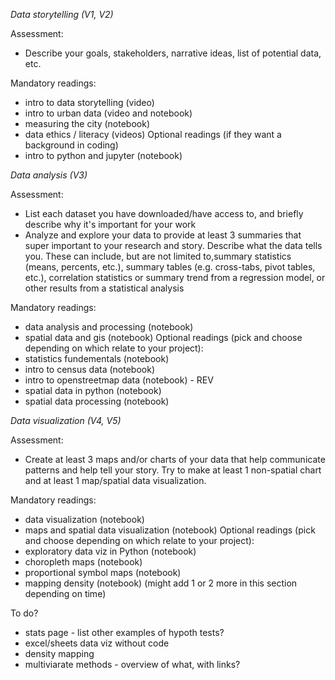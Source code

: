 *Data storytelling (V1, V2)*

Assessment:
- Describe your goals, stakeholders, narrative ideas, list of potential data, etc.

Mandatory readings:
- intro to data storytelling (video)
- intro to urban data (video and notebook) 
- measuring the city (notebook)
- data ethics / literacy (videos)
Optional readings (if they want a background in coding)
- intro to python and jupyter (notebook)



*Data analysis (V3)*

Assessment:
- List each dataset you have downloaded/have access to, and briefly describe why it's important for your work
- Analyze and explore your data to provide at least 3 summaries that super important to your research and story. Describe what the data tells you. These can include, but are not limited to,summary statistics (means, percents, etc.), summary tables (e.g. cross-tabs, pivot tables, etc.), correlation statistics or summary trend from a regression model, or other results from a statistical analysis

Mandatory readings:
- data analysis and processing (notebook)
- spatial data and gis (notebook)
Optional readings (pick and choose depending on which relate to your project):
- statistics fundementals (notebook)
- intro to census data (notebook)
- intro to openstreetmap data (notebook) - REV
- spatial data in python (notebook)
- spatial data processing (notebook)



*Data visualization (V4, V5)*

Assessment:
- Create at least 3 maps and/or charts of your data that help communicate patterns and help tell your story. Try to make at least 1 non-spatial chart and at least 1 map/spatial data visualization.

Mandatory readings:
- data visualization (notebook)
- maps and spatial data visualization (notebook)
Optional readings (pick and choose depending on which relate to your project):
- exploratory data viz in Python (notebook)
- choropleth maps (notebook)
- proportional symbol maps (notebook)
- mapping density (notebook)
(might add 1 or 2 more in this section depending on time)




To do?
- stats page - list other examples of hypoth tests?
- excel/sheets data viz without code
- density mapping
- multiviarate methods - overview of what, with links?